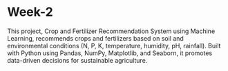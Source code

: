 # Week-2
This project, Crop and Fertilizer Recommendation System using Machine Learning, recommends crops and fertilizers based on soil and environmental conditions (N, P, K, temperature, humidity, pH, rainfall). Built with Python using Pandas, NumPy, Matplotlib, and Seaborn, it promotes data-driven decisions for sustainable agriculture.
